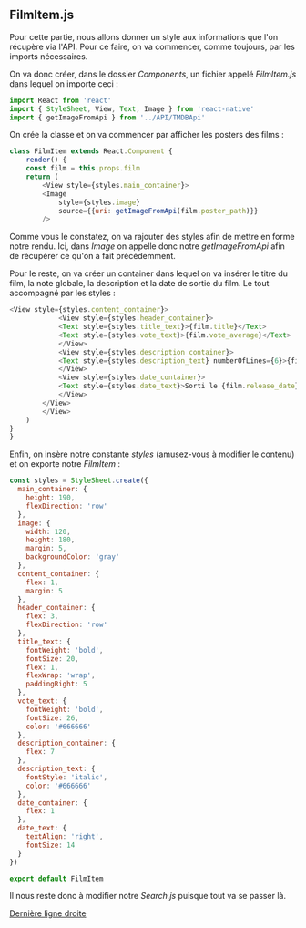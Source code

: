 ## FilmItem.js
Pour cette partie, nous allons donner un style aux informations que l'on récupère via l'API. Pour ce faire, on va commencer, comme toujours, par les imports nécessaires.  

On va donc créer, dans le dossier *Components*, un fichier appelé *FilmItem.js* dans lequel on importe ceci :  

```javascript
import React from 'react'
import { StyleSheet, View, Text, Image } from 'react-native'
import { getImageFromApi } from '../API/TMDBApi'
```  

On crée la classe et on va commencer par afficher les posters des films :  

```javascript
class FilmItem extends React.Component {
    render() {
    const film = this.props.film
    return (
        <View style={styles.main_container}>
        <Image
            style={styles.image}
            source={{uri: getImageFromApi(film.poster_path)}}
        />
```  

Comme vous le constatez, on va rajouter des styles afin de mettre en forme notre rendu. Ici, dans *Image* on appelle donc notre *getImageFromApi* afin de récupérer ce qu'on a fait précédemment.  

Pour le reste, on va créer un container dans lequel on va insérer le titre du film, la note globale, la description et la date de sortie du film. Le tout accompagné par les styles :  

```javascript
<View style={styles.content_container}>
            <View style={styles.header_container}>
            <Text style={styles.title_text}>{film.title}</Text>
            <Text style={styles.vote_text}>{film.vote_average}</Text>
            </View>
            <View style={styles.description_container}>
            <Text style={styles.description_text} numberOfLines={6}>{film.overview}</Text>
            </View>
            <View style={styles.date_container}>
            <Text style={styles.date_text}>Sorti le {film.release_date}</Text>
            </View>
        </View>
        </View>
    )
}
}
```  

Enfin, on insère notre constante *styles* (amusez-vous à modifier le contenu) et on exporte notre *FilmItem* :  

```javascript
const styles = StyleSheet.create({
  main_container: {
    height: 190,
    flexDirection: 'row'
  },
  image: {
    width: 120,
    height: 180,
    margin: 5,
    backgroundColor: 'gray'
  },
  content_container: {
    flex: 1,
    margin: 5
  },
  header_container: {
    flex: 3,
    flexDirection: 'row'
  },
  title_text: {
    fontWeight: 'bold',
    fontSize: 20,
    flex: 1,
    flexWrap: 'wrap',
    paddingRight: 5
  },
  vote_text: {
    fontWeight: 'bold',
    fontSize: 26,
    color: '#666666'
  },
  description_container: {
    flex: 7
  },
  description_text: {
    fontStyle: 'italic',
    color: '#666666'
  },
  date_container: {
    flex: 1
  },
  date_text: {
    textAlign: 'right',
    fontSize: 14
  }
}) 

export default FilmItem
```  

Il nous reste donc à modifier notre *Search.js* puisque tout va se passer là.  

<a href="./react-native-7.md">Dernière ligne droite</a>